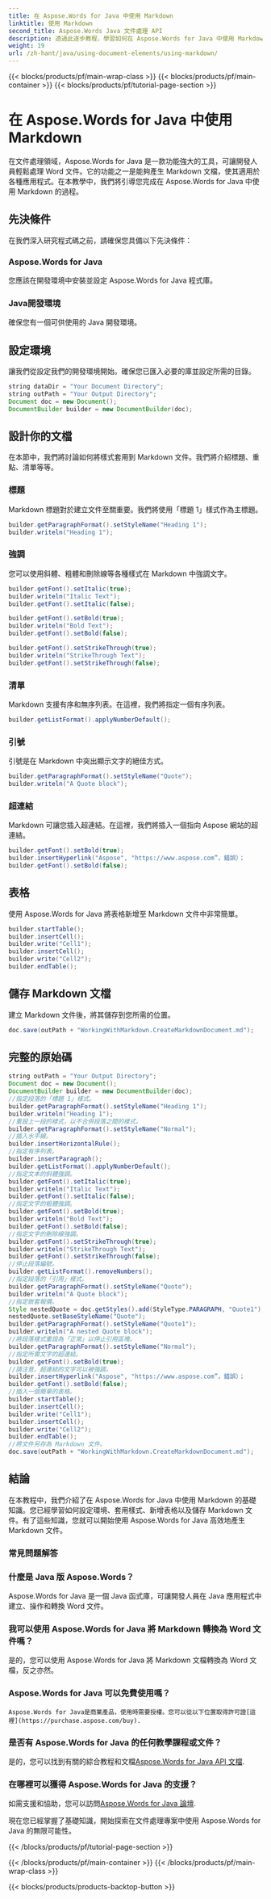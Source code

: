```yaml
---
title: 在 Aspose.Words for Java 中使用 Markdown
linktitle: 使用 Markdown
second_title: Aspose.Words Java 文件處理 API
description: 透過此逐步教程，學習如何在 Aspose.Words for Java 中使用 Markdown。輕鬆建立、設計和儲存 Markdown 文件。
weight: 19
url: /zh-hant/java/using-document-elements/using-markdown/
---
```


{{< blocks/products/pf/main-wrap-class >}}
{{< blocks/products/pf/main-container >}}
{{< blocks/products/pf/tutorial-page-section >}}

# 在 Aspose.Words for Java 中使用 Markdown


在文件處理領域，Aspose.Words for Java 是一款功能強大的工具，可讓開發人員輕鬆處理 Word 文件。它的功能之一是能夠產生 Markdown 文檔，使其適用於各種應用程式。在本教學中，我們將引導您完成在 Aspose.Words for Java 中使用 Markdown 的過程。

## 先決條件

在我們深入研究程式碼之前，請確保您具備以下先決條件：

### Aspose.Words for Java 
您應該在開發環境中安裝並設定 Aspose.Words for Java 程式庫。

### Java開發環境 
確保您有一個可供使用的 Java 開發環境。

## 設定環境

讓我們從設定我們的開發環境開始。確保您已匯入必要的庫並設定所需的目錄。

```java
string dataDir = "Your Document Directory";
string outPath = "Your Output Directory";
Document doc = new Document();
DocumentBuilder builder = new DocumentBuilder(doc);
```

## 設計你的文檔

在本節中，我們將討論如何將樣式套用到 Markdown 文件。我們將介紹標題、重點、清單等等。

### 標題

Markdown 標題對於建立文件至關重要。我們將使用「標題 1」樣式作為主標題。

```java
builder.getParagraphFormat().setStyleName("Heading 1");
builder.writeln("Heading 1");
```

### 強調

您可以使用斜體、粗體和刪除線等各種樣式在 Markdown 中強調文字。

```java
builder.getFont().setItalic(true);
builder.writeln("Italic Text");
builder.getFont().setItalic(false);

builder.getFont().setBold(true);
builder.writeln("Bold Text");
builder.getFont().setBold(false);

builder.getFont().setStrikeThrough(true);
builder.writeln("StrikeThrough Text");
builder.getFont().setStrikeThrough(false);
```

### 清單

Markdown 支援有序和無序列表。在這裡，我們將指定一個有序列表。

```java
builder.getListFormat().applyNumberDefault();
```

### 引號

引號是在 Markdown 中突出顯示文字的絕佳方式。

```java
builder.getParagraphFormat().setStyleName("Quote");
builder.writeln("A Quote block");
```

### 超連結

Markdown 可讓您插入超連結。在這裡，我們將插入一個指向 Aspose 網站的超連結。

```java
builder.getFont().setBold(true);
builder.insertHyperlink("Aspose", "https://www.aspose.com”，錯誤）；
builder.getFont().setBold(false);
```

## 表格

使用 Aspose.Words for Java 將表格新增至 Markdown 文件中非常簡單。

```java
builder.startTable();
builder.insertCell();
builder.write("Cell1");
builder.insertCell();
builder.write("Cell2");
builder.endTable();
```

## 儲存 Markdown 文檔

建立 Markdown 文件後，將其儲存到您所需的位置。

```java
doc.save(outPath + "WorkingWithMarkdown.CreateMarkdownDocument.md");
```

## 完整的原始碼
```java
string outPath = "Your Output Directory";
Document doc = new Document();
DocumentBuilder builder = new DocumentBuilder(doc);
//指定段落的「標題 1」樣式。
builder.getParagraphFormat().setStyleName("Heading 1");
builder.writeln("Heading 1");
//重設上一段的樣式，以不合併段落之間的樣式。
builder.getParagraphFormat().setStyleName("Normal");
//插入水平線。
builder.insertHorizontalRule();
//指定有序列表。
builder.insertParagraph();
builder.getListFormat().applyNumberDefault();
//指定文本的斜體強調。
builder.getFont().setItalic(true);
builder.writeln("Italic Text");
builder.getFont().setItalic(false);
//指定文字的粗體強調。
builder.getFont().setBold(true);
builder.writeln("Bold Text");
builder.getFont().setBold(false);
//指定文字的刪除線強調。
builder.getFont().setStrikeThrough(true);
builder.writeln("StrikeThrough Text");
builder.getFont().setStrikeThrough(false);
//停止段落編號。
builder.getListFormat().removeNumbers();
//指定段落的「引用」樣式。
builder.getParagraphFormat().setStyleName("Quote");
builder.writeln("A Quote block");
//指定嵌套報價。
Style nestedQuote = doc.getStyles().add(StyleType.PARAGRAPH, "Quote1");
nestedQuote.setBaseStyleName("Quote");
builder.getParagraphFormat().setStyleName("Quote1");
builder.writeln("A nested Quote block");
//將段落樣式重設為「正常」以停止引用區塊。
builder.getParagraphFormat().setStyleName("Normal");
//指定所需文字的超連結。
builder.getFont().setBold(true);
//請注意，超連結的文字可以被強調。
builder.insertHyperlink("Aspose", "https://www.aspose.com”，錯誤）；
builder.getFont().setBold(false);
//插入一個簡單的表格。
builder.startTable();
builder.insertCell();
builder.write("Cell1");
builder.insertCell();
builder.write("Cell2");
builder.endTable();
//將文件另存為 Markdown 文件。
doc.save(outPath + "WorkingWithMarkdown.CreateMarkdownDocument.md");
```

## 結論

在本教程中，我們介紹了在 Aspose.Words for Java 中使用 Markdown 的基礎知識。您已經學習如何設定環境、套用樣式、新增表格以及儲存 Markdown 文件。有了這些知識，您就可以開始使用 Aspose.Words for Java 高效地產生 Markdown 文件。

### 常見問題解答

### 什麼是 Java 版 Aspose.Words？ 
   Aspose.Words for Java 是一個 Java 函式庫，可讓開發人員在 Java 應用程式中建立、操作和轉換 Word 文件。

### 我可以使用 Aspose.Words for Java 將 Markdown 轉換為 Word 文件嗎？ 
   是的，您可以使用 Aspose.Words for Java 將 Markdown 文檔轉換為 Word 文檔，反之亦然。

### Aspose.Words for Java 可以免費使用嗎？ 
    Aspose.Words for Java是商業產品，使用時需要授權。您可以從以下位置取得許可證[這裡](https://purchase.aspose.com/buy).

### 是否有 Aspose.Words for Java 的任何教學課程或文件？ 
   是的，您可以找到有關的綜合教程和文檔[Aspose.Words for Java API 文檔](https://reference.aspose.com/words/java/).

### 在哪裡可以獲得 Aspose.Words for Java 的支援？ 
   如需支援和協助，您可以訪問[Aspose.Words for Java 論壇](https://forum.aspose.com/).

現在您已經掌握了基礎知識，開始探索在文件處理專案中使用 Aspose.Words for Java 的無限可能性。
   
{{< /blocks/products/pf/tutorial-page-section >}}

{{< /blocks/products/pf/main-container >}}
{{< /blocks/products/pf/main-wrap-class >}}

{{< blocks/products/products-backtop-button >}}

